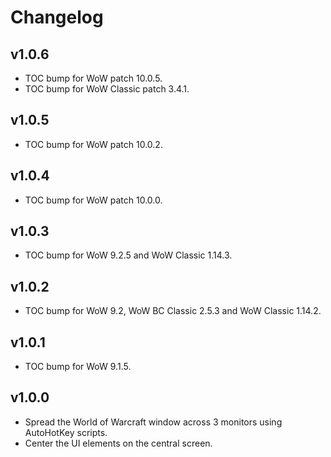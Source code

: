 Changelog
=========

v1.0.6
------
* TOC bump for WoW patch 10.0.5.
* TOC bump for WoW Classic patch 3.4.1.

v1.0.5
------
* TOC bump for WoW patch 10.0.2.

v1.0.4
------
* TOC bump for WoW patch 10.0.0.

v1.0.3
------
* TOC bump for WoW 9.2.5 and WoW Classic 1.14.3.

v1.0.2
------
* TOC bump for WoW 9.2, WoW BC Classic 2.5.3 and WoW Classic 1.14.2.

v1.0.1
------
* TOC bump for WoW 9.1.5.

v1.0.0
------
* Spread the World of Warcraft window across 3 monitors using AutoHotKey scripts.
* Center the UI elements on the central screen.